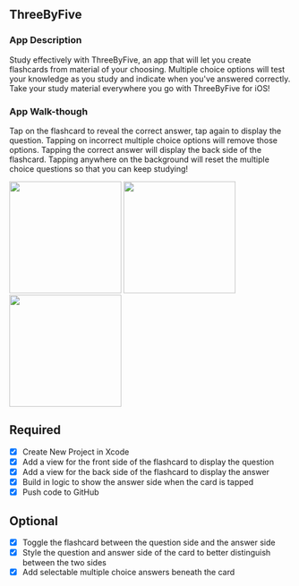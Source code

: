 ## ThreeByFive

### App Description
Study effectively with ThreeByFive, an app that will let you create flashcards from material of your choosing. Multiple choice options will test your knowledge as you study and indicate when you've answered correctly. Take your study material everywhere you go with ThreeByFive for iOS!

### App Walk-though
Tap on the flashcard to reveal the correct answer, tap again to display the question.
Tapping on incorrect multiple choice options will remove those options. Tapping the correct answer will display the back side of the flashcard.
Tapping anywhere on the background will reset the multiple choice questions so that you can keep studying!

<img src="https://i.imgur.com/VJaxFQM.gif" width=200>
<img src="https://i.imgur.com/wUphOdL.gif" width=200>
<img src="https://i.imgur.com/ctL6ZYN.gif" width=200>

## Required
- [x] Create New Project in Xcode
- [x] Add a view for the front side of the flashcard to display the question
- [x] Add a view for the back side of the flashcard to display the answer
- [x] Build in logic to show the answer side when the card is tapped
- [x] Push code to GitHub
## Optional
- [x] Toggle the flashcard between the question side and the answer side
- [x] Style the question and answer side of the card to better distinguish between the two sides
- [x] Add selectable multiple choice answers beneath the card
